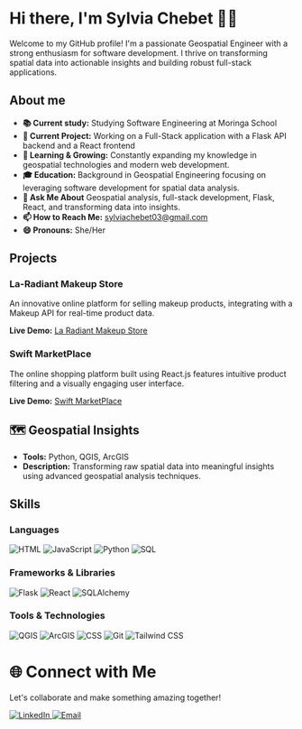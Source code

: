 # Hi there, I'm Sylvia Chebet 👋🏼
Welcome to my GitHub profile! I'm a passionate Geospatial Engineer with a strong enthusiasm for software development. I thrive on transforming spatial data into actionable insights and building robust full-stack applications. 
## About me
- **📚 Current study:** Studying Software Engineering at Moringa School
- **🔭 Current Project:** Working on a Full-Stack application with a Flask API backend and a React frontend
- **🌱 Learning & Growing:** Constantly expanding my knowledge in geospatial technologies and modern web development.
- **🎓 Education:** Background in Geospatial Engineering focusing on leveraging software development for spatial data analysis.
- **💬 Ask Me About** Geospatial analysis, full-stack development, Flask, React, and transforming data into insights.
- **📫 How to Reach Me:** [sylviachebet03@gmail.com](mailto:sylviachebet03@gmail.com)
- **😄 Pronouns:** She/Her

## Projects

### La-Radiant Makeup Store

An innovative online platform for selling makeup products, integrating with a Makeup API for real-time product data.

**Live Demo:** [La Radiant Makeup Store](https://la-radiant-makeup-store.vercel.app/)

### Swift MarketPlace

The online shopping platform built using React.js features intuitive product filtering and a visually engaging user interface.

**Live Demo:** [Swift MarketPlace](https://swift-marketplace.vercel.app/)

## 🗺️ Geospatial Insights
- **Tools:** Python, QGIS, ArcGIS
- **Description:** Transforming raw spatial data into meaningful insights using advanced geospatial analysis techniques.
  
## Skills

### Languages
![HTML](https://img.shields.io/badge/HTML5-E34F26?style=for-the-badge&logo=html5&logoColor=white)
![JavaScript](https://img.shields.io/badge/JavaScript-F7DF1E?style=for-the-badge&logo=javascript&logoColor=black)
![Python](https://img.shields.io/badge/Python-3776AB?style=for-the-badge&logo=python&logoColor=white)
![SQL](https://img.shields.io/badge/SQL-003B57?style=for-the-badge&logo=postgresql&logoColor=white)

### Frameworks & Libraries
![Flask](https://img.shields.io/badge/Flask-000000?style=for-the-badge&logo=flask&logoColor=white)
![React](https://img.shields.io/badge/React-61DAFB?style=for-the-badge&logo=react&logoColor=black)
![SQLAlchemy](https://img.shields.io/badge/SQLAlchemy-CA4245?style=for-the-badge&logo=python&logoColor=white)

### Tools & Technologies
![QGIS](https://img.shields.io/badge/QGIS-3EAAAF?style=for-the-badge&logo=qgis&logoColor=white)
![ArcGIS](https://img.shields.io/badge/ArcGIS-007A33?style=for-the-badge&logo=arcgis&logoColor=white)
![CSS](https://img.shields.io/badge/CSS3-1572B6?style=for-the-badge&logo=css3&logoColor=white)
![Git](https://img.shields.io/badge/Git-F05032?style=for-the-badge&logo=git&logoColor=white)
![Tailwind CSS](https://img.shields.io/badge/Tailwind_CSS-38B2AC?style=for-the-badge&logo=tailwind-css&logoColor=white)

# 🌐 Connect with Me
Let's collaborate and make something amazing together!
<div>
  <a href="https://www.linkedin.com/in/sylvia-chebet-tuei/">
    <img src="https://img.shields.io/badge/LinkedIn-Sylvia%20Chebet%20Tuei-blue?style=for-the-badge&logo=linkedin&logoColor=white" alt="LinkedIn">
  </a>
  <a href="mailto:sylviachebet03@gmail.com">
    <img src="https://img.shields.io/badge/Email-sylviachebet03%40gmail.com-red?style=for-the-badge&logo=gmail&logoColor=white" alt="Email">
  </a>
</div>


<!---
SylviaT01/SylviaT01 is a ✨ special ✨ repository because its `README.md` (this file) appears on your GitHub profile.
You can click the Preview link to take a look at your changes.
--->

